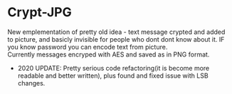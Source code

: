 # Crypt-JPG
New emplementation of pretty old idea - text message crypted and added to picture, and basicly invisible for people who dont dont know about it. IF you know password you can encode text from picture.  
Currently messages encryped with AES and saved as in PNG format.  
- 2020 UPDATE: Pretty serious code refactoring(it is become more readable and better written), plus found and fixed issue with LSB changes.
